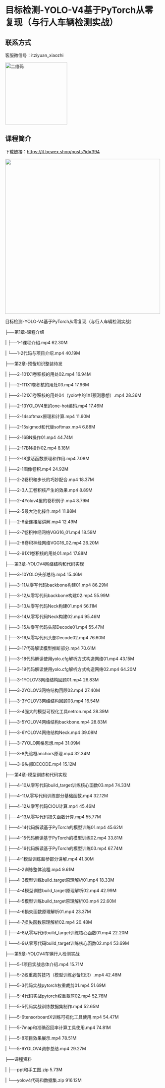# 目标检测-YOLO-V4基于PyTorch从零复现（与行人车辆检测实战）

## 联系方式

客服微信号：itziyuan_xiaozhi

<img src="https://ziyuanyun.oss-cn-guangzhou.aliyuncs.com/common/20240614073449/666b82192834a.jpg" width="200" height="200" alt="二维码">

## 课程简介

下载链接：https://it.bcwex.shop/posts?id=394

<img src="https://ziyuanyun.oss-cn-guangzhou.aliyuncs.com/yun/20240515151905/664461e94e5f0.jpg" width="500" alt="">

  目标检测-YOLO-V4基于PyTorch从零复现（与行人车辆检测实战）



 ├──第1章-课程介绍

 | ├──1-1课程介绍.mp4 62.30M

 | └──1-2代码与项目介绍.mp4 40.19M

 ├──第2章-预备知识整装待发

 | ├──2-101X1卷积核的用处02.mp4 16.94M

 | ├──2-111X1卷积核的用处03.mp4 17.96M

 | ├──2-121X1卷积核的用处04（yolo中的1X1预测思想）.mp4 28.36M

 | ├──2-13YOLOV4里的one-hot编码.mp4 17.46M

 | ├──2-14softmax原理和计算.mp4 11.60M

 | ├──2-15sigmod和代替softmax.mp4 6.88M

 | ├──2-16BN操作01.mp4 44.74M

 | ├──2-17BN操作02.mp4 8.18M

 | ├──2-18激活函数原理和作用.mp4 7.08M

 | ├──2-1图像卷积.mp4 24.92M

 | ├──2-2卷积和步长的巧妙配合.mp4 18.37M

 | ├──2-3人工卷积核产生的效果.mp4 8.89M

 | ├──2-4Yolov4里的卷积例子.mp4 8.79M

 | ├──2-5最大池化操作.mp4 11.88M

 | ├──2-6全连接层讲解.mp4 12.49M

 | ├──2-7卷积神经网络VGG16_01.mp4 18.59M

 | ├──2-8卷积神经网络VGG16_02.mp4 26.20M

 | └──2-91X1卷积核的用处01.mp4 17.88M

 ├──第3章-YOLOV4网络结构和代码实现

 | ├──3-10YOLO头部总结.mp4 15.46M

 | ├──3-11从零写代码backbone构建01.mp4 86.29M

 | ├──3-12从零写代码backbone构建02.mp4 55.99M

 | ├──3-13从零写代码Neck构建01.mp4 56.11M

 | ├──3-14从零写代码Neck构建02.mp4 95.46M

 | ├──3-15从零写代码头部Decode01.mp4 55.47M

 | ├──3-16从零写代码头部Decode02.mp4 76.60M

 | ├──3-17代码解读模型推断部分.mp4 70.61M

 | ├──3-18代码解读使用yolo.cfg解析方式构造网络01.mp4 43.15M

 | ├──3-19代码解读使用yolo.cfg解析方式构造网络02.mp4 64.20M

 | ├──3-1YOLOV3网络结构回顾01.mp4 26.83M

 | ├──3-2YOLOV3网络结构回顾02.mp4 27.40M

 | ├──3-3YOLOV3网络结构回顾03.mp4 16.54M

 | ├──3-4强大的模型可视化工具netron.mp4 28.39M

 | ├──3-5YOLOV4网络结构backbone.mp4 28.83M

 | ├──3-6YOLOV4网络结构Neck.mp4 39.08M

 | ├──3-7YOLO网格思想.mp4 31.09M

 | ├──3-8先验框anchors原理.mp4 32.34M

 | └──3-9头部DECODE.mp4 15.12M

 ├──第4章-模型训练和代码实现

 | ├──4-10从零写代码build_target训练核心函数03.mp4 74.33M

 | ├──4-11从零写代码训练部分基础函数.mp4 32.12M

 | ├──4-12从零写代码CIOU计算.mp4 45.46M

 | ├──4-13从零写代码损失函数计算.mp4 55.77M

 | ├──4-14代码解读基于PyTorch的模型训练01.mp4 45.62M

 | ├──4-15代码解读基于PyTorch的模型训练02.mp4 33.81M

 | ├──4-16代码解读基于PyTorch的模型训练03.mp4 67.74M

 | ├──4-1模型训练超参部分讲解.mp4 41.30M

 | ├──4-2训练整体流程.mp4 9.61M

 | ├──4-3模型训练build_target原理解析01.mp4 18.33M

 | ├──4-4模型训练build_target原理解析02.mp4 42.99M

 | ├──4-5模型训练build_target原理解析03.mp4 22.60M

 | ├──4-6损失函数原理解析01.mp4 23.37M

 | ├──4-7损失函数原理解析02.mp4 20.48M

 | ├──4-8从零写代码build_target训练核心函数01.mp4 22.20M

 | └──4-9从零写代码build_target训练核心函数02.mp4 53.69M

 ├──第5章-YOLOV4车辆行人检测实战

 | ├──5-1项目实战总体介绍.mp4 15.71M

 | ├──5-2权重裁剪技巧（模型训练必备知识）.mp4 42.48M

 | ├──5-3代码实战pytorch权重裁剪01.mp4 51.69M

 | ├──5-4代码实战pytorch权重裁剪02.mp4 52.76M

 | ├──5-5代码实战训练数据集制作.mp4 52.65M

 | ├──5-6tensorboardX训练可视化工具使用.mp4 54.47M

 | ├──5-7map和准确召回率计算工具使用.mp4 74.81M

 | ├──5-8项目效果展示.mp4 78.51M

 | └──5-9YOLOV4调参总结.mp4 29.27M

 ├──课程资料

 | ├──ppt和手工图.zip 5.73M

 | └──yolov4代码和数据集.zip 916.12M

  